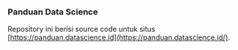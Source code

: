 ### Panduan Data Science

Repository ini berisi source code untuk situs
[https://panduan.datascience.id](https://panduan.datascience.id/).